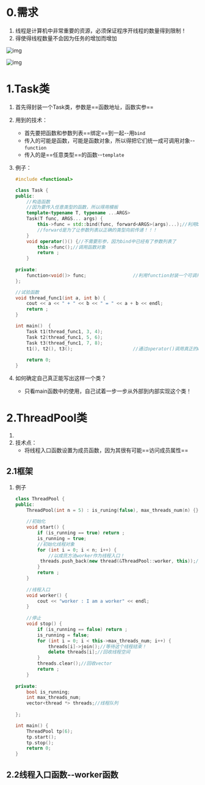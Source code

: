 # 0.需求

1. 线程是计算机中非常重要的资源，必须保证程序开线程的数量得到限制！
2. 得使得线程数量不会因为任务的增加而增加

![img](https://wx3.sinaimg.cn/mw690/005LasY6gy1ghq3ep7sbwj30kr0dmdla.jpg)

![img](https://wx3.sinaimg.cn/mw690/005LasY6gy1ghq3vg1gxuj30lm0gpjwx.jpg)







# 1.Task类

1. 首先得封装一个Task类，参数是==函数地址，函数实参==

2. 用到的技术：

   + 首先要把函数和参数列表==绑定==到一起--用`bind`
   + 传入的可能是函数，可能是函数对象，所以得把它们统一成可调用对象--`function`
   + 传入的是==任意类型==的函数--`template`

3. 例子：

   ```c++
   #include <functional>
   
   class Task {
   public:
       //构造函数
       //因为要传入任意类型的函数，所以得用模板
       template<typename T, typename ...ARGS> 
       Task(T func, ARGS... args) {
           this->func = std::bind(func, forward<ARGS>(args)...);//利用bind将函数和参数列表封装成一个可调用对象。
           //forward是为了让参数列表以正确的类型向前传递！！！
       }
       void operator()() {//不需要形参，因为bind中已经有了参数列表了
           this->func();//调用函数对象
           return ;
       }
           
   private:
       function<void()> func;                 //利用function封装一个可调用对象作为成员属性,这里暂时只传返回值是void的可调用对象，不用传入参数列表，因为bind会绑定参数列表
   };
   
   //试验函数
   void thread_func1(int a, int b) {
       cout << a << " + " << b << " = " << a + b << endl;
       return ;
   }
   
   int main()  {
       Task t1(thread_func1, 3, 4);
       Task t2(thread_func1, 5, 6);
       Task t3(thread_func1, 7, 8);
       t1(), t2(), t3();                      //通过operator()调用真正的work函数
       
       return 0;
   }
   ```

4. 如何确定自己真正能写出这样一个类？

   + 只看main函数中的使用，自己试着一步一步从外部到内部实现这个类！





# 2.ThreadPool类

1. 
2. 技术点：
   + 将线程入口函数设置为成员函数，因为其很有可能==访问成员属性==



## 2.1框架

1. 例子

   ```c++
   class ThreadPool {
   public:
       ThreadPool(int n = 5) : is_runing(false), max_threads_num(n) {}
       
       //初始化
       void start() {
           if (is_running == true) return ;
           is_running = true;
           //初始化线程对象
           for (int i = 0; i < n; i++) {
               //以成员方法worker作为线程入口！
           	threads.push_back(new thread(&ThreadPool::worker, this));//成员函数比较特殊，要传其地址必须加上&，而普通函数的函数名就代表其地址！
           }  
           return ;
       }    
       
       //线程入口
       void worker() {
           cout << "worker : I am a worker" << endl;
       } 
       
       //停止
       void stop() {
           if (is_running == false) return ;
           is_running = false;
           for (int i = 0; i < this->max_threads_num; i++) {
               threads[i]->join();//等待这个线程结束！
               delete threads[i];//回收线程空间
           }
           threads.clear();//回收vector
           return ;
       }
      
   private:
       bool is_running;
       int max_threads_num;
       vector<thread *> threads;//线程队列
       
   };
   
   int main() {
       ThreadPool tp(6);
       tp.start();
       tp.stop();
       return 0;
   }
   ```

   



## 2.2线程入口函数--worker函数

